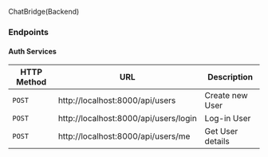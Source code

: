ChatBridge(Backend)


### Endpoints 

#### Auth Services
|HTTP Method|URL|Description|
|---|---|---|
|`POST`|http://localhost:8000/api/users | Create new User |
|`POST`|http://localhost:8000/api/users/login | Log-in User |
|`POST`|http://localhost:8000/api/users/me | Get User details |


